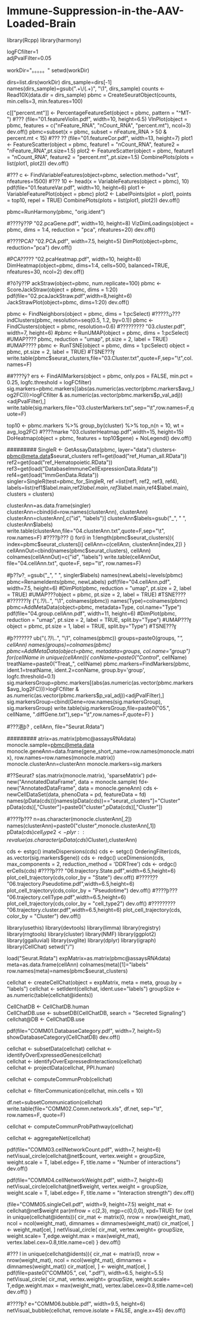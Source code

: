 # Immune-Suppression-in-the-AAV-Loaded-Brain
library(Rcpp)
library(harmony)

logFCfilter=1           
adjPvalFilter=0.05      

workDir="。。。。。"
setwd(workDir)

dirs=list.dirs(workDir)
dirs_sample=dirs[-1]
names(dirs_sample)=gsub(".+\\/(.+)", "\\1", dirs_sample)
counts <- Read10X(data.dir = dirs_sample)
pbmc = CreateSeuratObject(counts, min.cells=3, min.features=100)

 c[["percent.mt"]] <- PercentageFeatureSet(object = pbmc, pattern = "^MT-")
#??? (file="01.featureViolin.pdf", width=10, height=6.5)
VlnPlot(object = pbmc, features = c("nFeature_RNA", "nCount_RNA", "percent.mt"), ncol=3)
dev.off()
pbmc=subset(x = pbmc, subset = nFeature_RNA > 50 & percent.mt < 15)    #??? ?? (file="01.featureCor.pdf", width=13, height=7)
plot1 <- FeatureScatter(object = pbmc, feature1 = "nCount_RNA", feature2 = "nFeature_RNA",pt.size=1.5)
plot2 <- FeatureScatter(object = pbmc, feature1 = "nCount_RNA", feature2 = "percent.mt",,pt.size=1.5)
CombinePlots(plots = list(plot1, plot2))
dev.off()

#??? c <- FindVariableFeatures(object=pbmc, selection.method="vst", nfeatures=1500)
#??? 10 <- head(x = VariableFeatures(object = pbmc), 10)
pdf(file="01.featureVar.pdf", width=10, height=6)
plot1 <- VariableFeaturePlot(object = pbmc)
plot2 <- LabelPoints(plot = plot1, points = top10, repel = TRUE)
CombinePlots(plots = list(plot1, plot2))
dev.off()


pbmc=RunHarmony(pbmc, "orig.ident")

#????ÿ??P "02.pcaGene.pdf", width=10, height=8)
VizDimLoadings(object = pbmc, dims = 1:4, reduction = "pca", nfeatures=20)
dev.off()

#????PCA? "02.PCA.pdf", width=7.5, height=5)
DimPlot(object=pbmc, reduction="pca")
dev.off()

#PCA????? "02.pcaHeatmap.pdf", width=10, height=8)
DimHeatmap(object=pbmc, dims=1:4, cells=500, balanced=TRUE, nfeatures=30, ncol=2)
dev.off()

#?õ?ÿ??P ackStraw(object=pbmc, num.replicate=100)
pbmc <- ScoreJackStraw(object = pbmc, dims = 1:20)
pdf(file="02.pcaJackStraw.pdf",width=8,height=6)
JackStrawPlot(object=pbmc, dims=1:20)
dev.off()

pbmc <- FindNeighbors(object = pbmc, dims = 1:pcSelect)     #?????ڽ??? indClusters(pbmc, resolution=seq(0.5, 1.2, by=0.1))
pbmc <- FindClusters(object = pbmc, resolution=0.6)
#????????? "03.cluster.pdf", width=7, height=6)
#pbmc <-RunUMAP(object = pbmc, dims = 1:pcSelect)        #UMAP????
pbmc, reduction = "umap", pt.size = 2, label = TRUE)   #UMAP????
pbmc <- RunTSNE(object = pbmc, dims = 1:pcSelect)             object = pbmc, pt.size = 2, label = TRUE)     #TSNE???ӻ
write.table(pbmc$seurat_clusters,file="03.Cluster.txt",quote=F,sep="\t",col.names=F)

##????ÿ? ers <- FindAllMarkers(object = pbmc,
                               only.pos = FALSE,
                               min.pct = 0.25,
                               logfc.threshold = logFCfilter)
sig.markers=pbmc.markers[(abs(as.numeric(as.vector(pbmc.markers$avg_log2FC)))>logFCfilter & as.numeric(as.vector(pbmc.markers$p_val_adj))<adjPvalFilter),]
write.table(sig.markers,file="03.clusterMarkers.txt",sep="\t",row.names=F,quote=F)

top10 <- pbmc.markers %>% group_by(cluster) %>% top_n(n = 10, wt = avg_log2FC)
#????marke "03.clusterHeatmap.pdf",width=15, height=15)
DoHeatmap(object = pbmc, features = top10$gene) + NoLegend()
dev.off()



######### SingleR <- GetAssayData(pbmc, layer="data")
clusters<-pbmc@meta.data$seurat_clusters
ref1=get(load("ref_Human_all.RData"))
ref2=get(load("ref_Hematopoietic.RData"))
ref3=get(load("DatabaseImmuneCellExpressionData.Rdata"))
ref4=get(load("ImmGenData.Rdata"))
singler=SingleR(test=pbmc_for_SingleR, ref =list(ref1, ref2, ref3, ref4),
                labels=list(ref1$label.main,ref2$label.main,ref3$label.main,ref4$label.main), clusters = clusters)

clusterAnn=as.data.frame(singler)
clusterAnn=cbind(id=row.names(clusterAnn), clusterAnn)
clusterAnn=clusterAnn[,c("id", "labels")]
clusterAnn$labels=gsub("_", " ", clusterAnn$labels)
write.table(clusterAnn,file="04.clusterAnn.txt",quote=F,sep="\t", row.names=F)
#????ϸ??? ()
for(i in 1:length(pbmc$seurat_clusters)){
	index=pbmc$seurat_clusters[i]
	cellAnn=c(cellAnn, clusterAnn[index,2])
}
cellAnnOut=cbind(names(pbmc$seurat_clusters), cellAnn)
colnames(cellAnnOut)=c("id", "labels")
write.table(cellAnnOut, file="04.cellAnn.txt", quote=F, sep="\t", row.names=F)

#ϸ??ע?ͺ =gsub("_", " ", singler$labels)
names(newLabels)=levels(pbmc)
pbmc=RenameIdents(pbmc, newLabels)
pdf(file="04.cellAnn.pdf", width=7.5, height=6)
#DimPlot(pbmc, reduction = "umap", pt.size = 2, label = TRUE)     #UMAP???object = pbmc, pt.size = 2, label = TRUE)                #TSNE????
#???????ӻ ("(.*?)\\..*", "\\1", colnames(pbmc))
names(Type)=colnames(pbmc)
pbmc=AddMetaData(object=pbmc, metadata=Type, col.name="Type")
pdf(file="04.group.cellAnn.pdf", width=11, height=6)
#DimPlot(pbmc, reduction = "umap", pt.size = 2, label = TRUE, split.by="Type")       #UMAP???ӻ object = pbmc, pt.size = 1, label = TRUE, split.by="Type")     #TSNE???ӻ

#ϸ??????? ub("(.*?)\\..*", "\\1", colnames(pbmc))
groups=paste0(groups, "_", cellAnn)
names(groups)=colnames(pbmc)
pbmc=AddMetaData(object=pbmc, metadata=groups, col.name="group")
for(cellName in unique(cellAnn)){
	conName=paste0("Control_", cellName)
	treatName=paste0("Treat_", cellName)
	pbmc.markers=FindMarkers(pbmc, ident.1=treatName, ident.2=conName, group.by='group', logfc.threshold=0.1)
	sig.markersGroup=pbmc.markers[(abs(as.numeric(as.vector(pbmc.markers$avg_log2FC)))>logFCfilter & as.numeric(as.vector(pbmc.markers$p_val_adj))<adjPvalFilter),]
	sig.markersGroup=cbind(Gene=row.names(sig.markersGroup), sig.markersGroup)
	write.table(sig.markersGroup,file=paste0("05.", cellName, ".diffGene.txt"),sep="\t",row.names=F,quote=F)
}

#???浥ϸ? , cellAnn, file="Seurat.Rdata")


######### atrix=as.matrix(pbmc@assays$RNA$data)
monocle.sample=pbmc@meta.data
monocle.geneAnn=data.frame(gene_short_name=row.names(monocle.matrix), row.names=row.names(monocle.matrix))
monocle.clusterAnn=clusterAnn
monocle.markers=sig.markers

#??Seurat? s(as.matrix(monocle.matrix), 'sparseMatrix')
pd<-new("AnnotatedDataFrame", data = monocle.sample)
fd<-new("AnnotatedDataFrame", data = monocle.geneAnn)
cds <- newCellDataSet(data, phenoData = pd, featureData = fd)
names(pData(cds))[names(pData(cds))=="seurat_clusters"]="Cluster"
pData(cds)[,"Cluster"]=paste0("cluster",pData(cds)[,"Cluster"])

#????ϸ??? n=as.character(monocle.clusterAnn[,2])
names(clusterAnn)=paste0("cluster",monocle.clusterAnn[,1])
pData(cds)$cell_type2 <- plyr::revalue(as.character(pData(cds)$Cluster),clusterAnn)

cds <- estgc()
imateDispersions(cds)
cds <- setgc()
OrderingFilter(cds, as.vector(sig.markers$gene))
cds <- redgc()
uceDimension(cds, max_components = 2, reduction_method = 'DDRTree')
cds <- ordgc()
erCells(cds)
#????ϸ??? "06.trajectory.State.pdf",width=6.5,height=6)
plot_cell_trajectory(cds,color_by = "State")
dev.off()
#?????ֻ?? "06.trajectory.Pseudotime.pdf",width=6.5,height=6)
plot_cell_trajectory(cds,color_by = "Pseudotime")
dev.off()
#????ϸ??? "06.trajectory.cellType.pdf",width=6.5,height=6)
plot_cell_trajectory(cds,color_by = "cell_type2")
dev.off()
#????????? "06.trajectory.cluster.pdf",width=6.5,height=6)
plot_cell_trajectory(cds, color_by = "Cluster")
dev.off()

library(usethis)
library(devtools)
library(limma)
library(registry)
library(rngtools)
library(cluster)
library(NMF)
library(ggplot2)
library(ggalluvial)
library(svglite)
library(dplyr)
library(igraph)
library(CellChat)
setwd("/")

 
load("Seurat.Rdata")
expMatrix=as.matrix(pbmc@assays$RNA$data)
meta=as.data.frame(cellAnn)
colnames(meta)[1]="labels"
row.names(meta)=names(pbmc$seurat_clusters)

 
cellchat <- createCellChat(object = expMatrix, meta = meta, group.by = "labels")
cellchat <- setIdent(cellchat, ident.use="labels")
groupSize <- as.numeric(table(cellchat@idents))      

 
CellChatDB <- CellChatDB.human       
CellChatDB.use <- subsetDB(CellChatDB, search = "Secreted Signaling")
cellchat@DB <- CellChatDB.use

 
pdf(file="COMM01.DatabaseCategory.pdf", width=7, height=5)
showDatabaseCategory(CellChatDB)
dev.off()

 
cellchat <- subsetData(cellchat)
cellchat <- identifyOverExpressedGenes(cellchat)       
cellchat <- identifyOverExpressedInteractions(cellchat)      
cellchat <- projectData(cellchat, PPI.human)  

 
cellchat <- computeCommunProb(cellchat)
 
cellchat <- filterCommunication(cellchat, min.cells = 10)
 
df.net=subsetCommunication(cellchat)
write.table(file="COMM02.Comm.network.xls", df.net, sep="\t", row.names=F, quote=F)

 
cellchat <- computeCommunProbPathway(cellchat)

 
cellchat <- aggregateNet(cellchat)
 
pdf(file="COMM03.cellNetworkCount.pdf", width=7, height=6)
netVisual_circle(cellchat@net$count, vertex.weight = groupSize, weight.scale = T, label.edge= F, title.name = "Number of interactions")
dev.off()
 
pdf(file="COMM04.cellNetworkWeight.pdf", width=7, height=6)
netVisual_circle(cellchat@net$weight, vertex.weight = groupSize, weight.scale = T, label.edge= F, title.name = "Interaction strength")
dev.off()

 (file="COMM05.singleCell.pdf", width=9, height=7.5)
weight_mat <- cellchat@net$weight
par(mfrow = c(2,3), mgp=c(0,0,0), xpd=TRUE)
for (cel in unique(cellchat@idents)){
  cir_mat <- matrix(0, nrow = nrow(weight_mat), ncol = ncol(weight_mat), dimnames = dimnames(weight_mat))
  cir_mat[cel, ] <- weight_mat[cel, ]
  netVisual_circle( cir_mat, vertex.weight= groupSize, weight.scale= T,edge.weight.max = max(weight_mat), vertex.label.cex=0.8,title.name=cel)
}
dev.off()

#??? l in unique(cellchat@idents)){
  cir_mat <- matrix(0, nrow = nrow(weight_mat), ncol = ncol(weight_mat), dimnames = dimnames(weight_mat))
  cir_mat[cel, ] <- weight_mat[cel, ]
  pdf(file=paste0("COMM05.", cel, ".pdf"), width=6.5, height=5.5)
  netVisual_circle( cir_mat, vertex.weight= groupSize, weight.scale= T,edge.weight.max = max(weight_mat), vertex.label.cex=0.8,title.name=cel)
  dev.off()
}

#????ϸ? e="COMM06.bubble.pdf", width=9.5, height=6)
netVisual_bubble(cellchat, remove.isolate = FALSE, angle.x=45)
dev.off()


